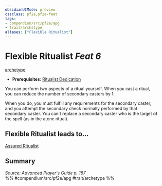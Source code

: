 ```yaml
---
obsidianUIMode: preview
cssclass: pf2e,pf2e-feat
tags:
- compendium/src/pf2e/apg
- trait/archetype
aliases: ["Flexible Ritualist"]
---
```

# Flexible Ritualist  *Feat 6*  
[archetype](rules/traits/archetype.md)  

- **Prerequisites**: [Ritualist Dedication](compendium/feats/ritualist-dedication-apg.md)

You can perform two aspects of a ritual yourself. When you cast a ritual, you can reduce the number of secondary casters by 1.

When you do, you must fulfill any requirements for the secondary caster, and you attempt the secondary check normally performed by that secondary caster. You can't replace a secondary caster who is the target of the spell (as in the atone ritual).

## Flexible Ritualist leads to...

[Assured Ritualist](compendium/feats/assured-ritualist-apg.md)

## Summary

*Source: Advanced Player's Guide p. 187*  
%% #compendium/src/pf2e/apg #trait/archetype %%